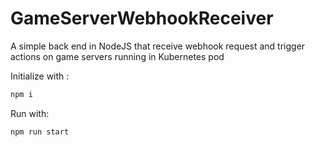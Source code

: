 # GameServerWebhookReceiver
A simple back end in NodeJS that receive webhook request and trigger actions on game servers running in Kubernetes pod


Initialize with :

```bash
npm i
```

Run with:

```bash
npm run start
```
